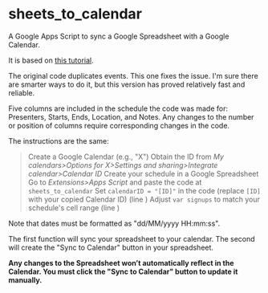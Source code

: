 # sheets_to_calendar

A Google Apps Script to sync a Google Spreadsheet with a Google Calendar.

It is based on [this tutorial](https://workspace.google.com/blog/productivity-collaboration/g-suite-pro-tip-how-to-automatically-add-a-schedule-from-google-sheets-into-calendar). 

The original code duplicates events. This one fixes the issue. I'm sure there are smarter ways to do it, but this version has proved relatively fast and reliable.

Five columns are included in the schedule the code was made for: Presenters, Starts, Ends, Location, and	Notes. Any changes to the number or position of columns require corresponding changes in the code.

The instructions are the same:

> Create a Google Calendar (e.g., "X")
> Obtain the ID from *My calendars>Options for X>Settings and sharing>Integrate calendar>Calendar ID*
> Create your schedule in a Google Spreadsheet
> Go to *Extensions>Apps Script* and paste the code at `sheets_to_calendar`
> Set `calendarID = "[ID]"` in the code (replace `[ID]` with your copied Calendar ID) (line )
> Adjust `var signups` to match your schedule's cell range (line )

Note that dates must be formatted as "dd/MM/yyyy HH:mm:ss".

The first function will sync your spreadsheet to your calendar. The second will create the "Sync to Calendar" button in your spreadsheet. 

**Any changes to the Spreadsheet won’t automatically reflect in the Calendar. You must click the "Sync to Calendar" button to update it manually.**

